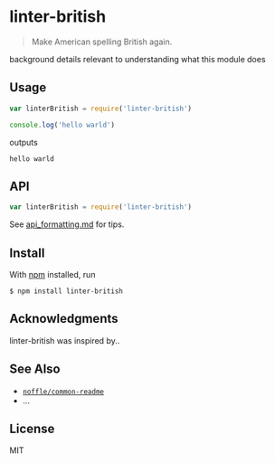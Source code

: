 # linter-british

> Make American spelling British again.

background details relevant to understanding what this module does

## Usage

```js
var linterBritish = require('linter-british')

console.log('hello warld')
```

outputs

```
hello warld
```

## API

```js
var linterBritish = require('linter-british')
```

See [api_formatting.md](api_formatting.md) for tips.

## Install

With [npm](https://npmjs.org/) installed, run

```
$ npm install linter-british
```

## Acknowledgments

linter-british was inspired by..

## See Also

-   [`noffle/common-readme`](https://github.com/noffle/common-readme)
-   ...

## License

MIT

